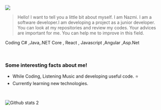 <img src="https://miro.medium.com/max/1400/0*1mzotR23unNhunBc.png">
 
>Hello! I want to tell you a little bit about myself. I am Nazmi. I am a software developer.I am developing a project as a junior developer. You can look at my repositories and review my codes.  Your advices are important  for me. You can help me to improve in this field.


 Coding C# ,Java,.NET Core , React , Javascript ,Angular ,Asp.Net

<br>

###  Some interesting facts about me! 
 
  - While Coding, Listening Music and developing useful code. ⭐
  - Currently learning new technologies.
  
  <br>
  
![Github stats 2](https://github-readme-stats.vercel.app/api?username=nazmibecerik&show_icons=true&theme=radical)
